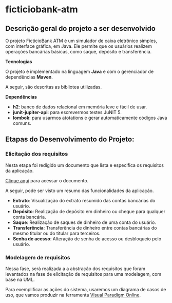 ﻿# ficticiobank-atm

## Descrição geral do projeto a ser desenvolvido

O projeto FicticioBank ATM é um simulador de caixa eletrônico simples, com interface gráfica, em Java. Ele permite que os usuários realizem operações bancárias básicas, como saque, depósito e transferência.

**Tecnologias**

O projeto é implementado na linguagem **Java** e com o gerenciador de dependências **Maven**.

A seguir, são descritas as bibliotea utilizadas.

**Dependências**
- **h2**: banco de dados relacional em memória leve e fácil de usar.
- **junit-jupiter-api**: para escrevermos testes JuNIT 5.
- **lombok**: para usarmos atotations e gerar automaticamente códigos Java comuns.


## Etapas do Desenvolvimento do Projeto:

### Elicitação dos requisitos

Nesta etapa foi redigido um documento que lista e especifica os requisitos da aplicação.

[Clique aqui](docs/documento-elicitacao-requisitos.pdf) para acessar o documento.

A seguir, pode ser visto um resumo das funcionalidades da aplicação.
- **Extrato**: Visualização do extrato resumido das contas bancárias do usuário.
- **Depósito**: Realização de depósito em dinheiro ou cheque para qualquer conta bancária.
- **Saque**: Realização de saques de dinheiro de uma conta do usuário.
- **Transferência**: Transferência de dinheiro entre contas bancárias do mesmo titular ou do titular para terceiros.
- **Senha de acesso**: Alteração de senha de acesso ou desbloqueio pelo usuário.

### Modelagem de requisitos

Nessa fase, será realizada a a abstração dos requisitos que foram levantados na fase de elicitação de requisitos para uma modelagem, com base na UML.

Para exemplificar as ações do sistema, usaremos um diagrama de casos de uso, que vamos produzir na ferramenta [Visual Paradigm Online](https://online.visual-paradigm.com/pt/).

